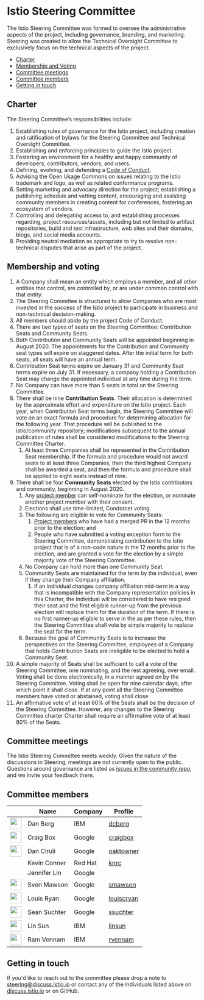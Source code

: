 # Istio Steering Committee

The Istio Steering Committee was formed to oversee the administrative aspects of the project, including governance, branding, and marketing.
Steering was created to allow the Technical Oversight Committee to exclusively focus on the technical aspects of the project.

* [Charter](#charter)
* [Membership and Voting](#membership-and-voting)
* [Committee meetings](#committee-meetings)
* [Committee members](#committee-members)
* [Getting in touch](#getting-in-touch)

## Charter

The Steering Committee’s responsibilities include:

1. Establishing rules of governance for the Istio project, including creation
and ratification of bylaws for the Steering Committee and Technical Oversight
Committee.
1. Establishing and enforcing principles to guide the Istio project.
1. Fostering an environment for a healthy and happy community of developers,
contributors, vendors, and users.
1. Defining, evolving, and defending a
[Code of Conduct](CONTRIBUTING.md#code-of-conduct).
1. Advising the Open Usage Commons on issues relating to the Istio trademark and
logo, as well as related conformance programs.
1. Setting marketing and advocacy direction for the project; establishing a
publishing schedule and vetting content, encouraging and assisting community
members in creating content for conferences, fostering an ecosystem of vendors.
1. Controlling and delegating access to, and establishing processes regarding,
project resources/assets, including but not limited to artifact repositories,
build and test infrastructure, web sites and their domains, blogs, and social
media accounts.
1. Providing neutral mediation as appropriate to try to resolve non-technical
disputes that arise as part of the project.

## Membership and voting

1. A Company shall mean an entity which employs a member, and all other
entities that control, are controlled by, or are under common control with that
entity.
1. The Steering Committee is structured to allow Companies who are most
invested in the success of the Istio project to participate in business and
non-technical decision-making.
1. All members should abide by the project Code of Conduct.
1. There are two types of seats on the Steering Committee: Contribution Seats
and Community Seats.
1. Both Contribution and Community Seats will be appointed beginning in
August 2020. The appointments for the Contribution and Community seat types will
expire on staggered dates. After the initial term for both seats, all seats
will have an annual term.
1. Contribution Seat terms expire on January 31 and Community Seat terms expire
on July 31. If necessary, a company holding a Contribution Seat may change the
appointed individual at any time during the term.
1. No Company can have more than 5 seats in total on the Steering Committee.
1. There shall be nine **Contribution Seats**.  Their allocation is determined
by the approximate effort and expenditure on the Istio project. Each year, when
Contribution Seat terms begin, the Steering Committee will vote on an exact
formula and procedure for determining allocation for the following year.
That procedure will be published to the istio/community repository;
modifications subsequent to the annual publication of rules shall be considered
modifications to the Steering Committee Charter.
    1. At least three Companies shall be represented in the Contribution Seat
    membership. If the formula and procedure would not award seats to at least
    three Companies, then the third highest Company shall be awarded a seat,
    and then the formula and procedure shall be applied to eight seats instead
    of nine.
1. There shall be four **Community Seats** elected by the Istio contributors
and community, beginning in August 2020.
    1. Any [project member](ROLES.md#member) can self-nominate for the
    election, or nominate another project member with their consent.
    1. Elections shall use time-limited, Condorcet voting.
    1. The following are eligible to vote for Community Seats:
        1. [Project members](ROLES.md#member) who have had a merged PR in
        the 12 months prior to the election; and
        1. People who have submitted a voting exception form to the
        Steering Committee, demonstrating contribution to the Istio project
        that is of a non-code nature in the 12 months prior to the election,
        and are granted a vote for the election by a simple majority vote of
        the Steering Committee.
    1. No Company can hold more than one Community Seat.
    1. Community Seats are maintained for the term by the individual, even
    if they change their Company affiliation.
        1. If an individual changes company affiliation mid-term in a way
        that is incompatible with the Company representation policies in
        this Charter, the individual will be considered to have resigned
        their seat and the first eligible runner-up from the previous
        election will replace them for the duration of the term. If there
        is no first runner-up eligible to serve in the as per these rules,
        then the Steering Committee shall vote by simple majority to replace
        the seat for the term.
    1. Because the goal of Community Seats is to increase the perspectives on
    the Steering Committee, employees of a Company that holds Contribution
    Seats are ineligible to be elected to hold a Community Seat.
1. A simple majority of Seats shall be sufficient to call a vote of the
Steering Committee, one nominating, and the rest agreeing, over email. Voting
shall be done electronically, in a manner agreed on by the Steering Committee.
Voting shall be open for nine calendar days, after which point it shall close.
If at any point all the Steering Committee members have voted or abstained,
voting shall close.
1. An affirmative vote of at least 60% of the Seats shall be the decision of
the Steering Committee. However, any changes to the Steering Committee charter
Charter shall require an affirmative vote of at least 80% of the Seats.

## Committee meetings

The Istio Steering Committee meets weekly.
Given the nature of the discussions in Steering, meetings are not currently open to the public. Questions around governance are listed as [issues in the community repo](https://github.com/istio/community/labels/steering-governance), and we invite your feedback there.

## Committee members

&nbsp; | Name | Company | Profile
---|---|---|---
<img width="30px" src="https://avatars0.githubusercontent.com/u/3277917?s=400&v=4"> | Dan Berg | IBM | [dcberg](https://github.com/dcberg)
<img width="30px" src="https://avatars0.githubusercontent.com/u/132510?s=460&v=4"> | Craig Box | Google | [craigbox](https://github.com/craigbox)
<img width="30px" src="https://avatars0.githubusercontent.com/u/7143347?s=460&v=4"> | Dan Ciruli | Google | [oaktowner](https://github.com/oaktowner)
&nbsp; | Kevin Conner | Red Hat | [knrc](https://github.com/knrc)
&nbsp; | Jennifer Lin | Google | &nbsp;
<img width="30px" src="https://avatars0.githubusercontent.com/u/1562325?s=400&v=4"> | Sven Mawson | Google | [smawson](https://github.com/smawson)
<img width="30px" src="https://pbs.twimg.com/profile_images/838075233445695489/o2eAYJAV_400x400.jpg"> | Louis Ryan | Google | [louiscryan](https://github.com/louiscryan)
<img width="30px" src="https://avatars3.githubusercontent.com/u/1934555?s=400&v=4">  | Sean Suchter | Google | [ssuchter](https://github.com/ssuchter)
<img width="30px" src="https://avatars1.githubusercontent.com/u/1588319?s=400&v=4">  | Lin Sun | IBM | [linsun](https://github.com/linsun)
<img width="30px" src="https://avatars1.githubusercontent.com/u/5502967?s=400&v=4">  | Ram Vennam | IBM | [rvennam](https://github.com/rvennam)

## Getting in touch

If you'd like to reach out to the committee please drop a note to
[steering@discuss.istio.io](mailto:steering@discuss.istio.io) or contact any
of the individuals listed above on [discuss.istio.io](https://discuss.istio.io)
or on GitHub.
